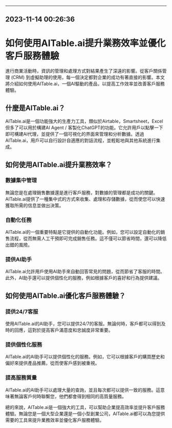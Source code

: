 

---------------------------------------------
2023-11-14 00:26:36
---------------------------------------------

# 如何使用AITable.ai提升業務效率並優化客戶服務體驗

進行商業活動時，資訊的管理和處理方式對結果產生了深遠的影響。從客戶關係管理 (CRM) 到虛擬助理的使用，每一個決定都對企業的成功有著直接的影響。本文將介紹如何使用AITable.ai，一個AI驅動的產品，以提高工作效率並改善客戶服務體驗。

## 什麼是AITable.ai？

AITable.ai是一個功能強大的生產力工具，類似於Airtable，Smartsheet，Excel但多了可以用於構建AI Agent / 客製化ChatGPT的功能。它允許用戶以點擊一下即可構建AI代理，並提供了一個可視化的界面來管理和分析數據。透過AITable.ai，用戶可以自行設計自適應的對話流程，並輕鬆地與其他系統進行集成。

## 如何使用AITable.ai提升業務效率？

### 數據集中管理

無論您是在處理銷售數據還是進行客戶服務，對數據的管理都是成功的關鍵。AITable.ai提供了一種集中式的方式來收集、處理和存儲數據，從而使您可以快速獲取所需的信息並做出決策。

### 自動化任務

AITable.ai的一個重要特點是它提供的自動化功能。例如，您可以設定自動化的銷售流程，從而無需人工干預即可完成銷售任務。這不僅可以節省時間，還可以降低出錯的風險。

### 提供AI助手

AITable.ai允許用戶使用AI助手來自動回答常見的問題，從而節省了客服的時間。此外，AI助手還可以提供個性化的服務，例如根據客戶的喜好和行為提供建議。

## 如何使用AITable.ai優化客戶服務體驗？

### 提供24/7客服

使用AITable.ai的AI助手，您可以提供24/7的客服。無論何時，客戶都可以得到及時的回應，這對於提高客戶滿意度和忠誠度非常重要。

### 提供個性化服務

AITable.ai的AI助手可以提供個性化的服務。例如，它可以根據客戶的購買歷史和偏好來提供產品推薦，從而使客戶感到被重視。

### 提高服務質量

AITable.ai的AI助手可以處理大量的查詢，並且每次都可以提供一致的服務。這意味著無論客戶何時聯繫您，他們都會得到相同的高質量服務。

總的來說，AITable.ai是一個強大的工具，可以幫助企業提高效率並提升客戶服務體驗。無論您是一個大型企業還是一個小型創業公司，AITable.ai都可以為您提供需要的工具來提升業務效率並優化客戶服務體驗。
